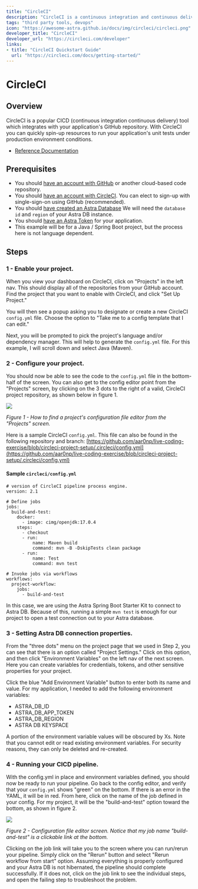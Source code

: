```yaml
---
title: "CircleCI"
description: "CircleCI is a continuous integration and continuous delivery (CICD) platform that can be used to implement DevOps practices (from [https://circleci.com](https://circleci.com)). Specifically, allows you to build and unit test application code under production conditions."
tags: "third party tools, devops"
icon: "https://awesome-astra.github.io/docs/img/circleci/circleci.png"
developer_title: "CircleCI"
developer_url: "https://circleci.com/developer"
links:
- title: "CircleCI Quickstart Guide"
  url: "https://circleci.com/docs/getting-started/"
---
```


# CircleCI

## Overview

CircleCI is a popular CICD (continuous integration continuous delivery) tool which integrates with your application's GitHub repository.  With CircleCI you can quickly spin-up resources to run your application's unit tests under production environment conditions.

- [Reference Documentation](#)

## Prerequisites

- You should [have an account with GitHub](https://github.com/) or another cloud-based code repository.
- You should [have an account with CircleCI](https://circleci.com/signup/).  You can elect to sign-up with single-sign-on using GitHub (recommended).
- You should [have created an Astra Database](https://awesome-astra.github.io/docs/pages/astra/create-instance/)
We will need the `database id` and `region` of your Astra DB instance.
- You should [have an Astra Token](https://awesome-astra.github.io/docs/pages/astra/create-token/) for your application.
- This example will be for a Java / Spring Boot project, but the process here is not language dependent.

## Steps

### 1 - Enable your project.

When you view your dashboard on CircleCI, click on "Projects" in the left nav.  This should display all of the repositories from your GitHub account.  Find the project that you want to enable with CircleCI, and click "Set Up Project."

You will then see a popup asking you to designate or create a new CircleCI `config.yml` file.  Choose the option to "Take me to a config template that I can edit."

Next, you will be prompted to pick the project's language and/or dependency manager.  This will help to generate the `config.yml` file.  For this example, I will scroll down and select Java (Maven).

### 2 - Configure your project.

You should now be able to see the code to the `config.yml` file in the bottom-half of the screen. You can also get to the config editor point from the "Projects" screen, by clicking on the 3 dots to the right of a valid, CircleCI project repository, as shown below in figure 1.

<img src="https://awesome-astra.github.io/docs/img/circleci/circleci_projects_config_file.png" />

_Figure 1 - How to find a project's configuration file editor from the "Projects" screen._

Here is a sample CircleCI `config.yml`.  This file can also be found in the following repository and branch: [https://github.com/aar0np/live-coding-exercise/blob/circleci-project-setup/.circleci/config.yml](https://github.com/aar0np/live-coding-exercise/blob/circleci-project-setup/.circleci/config.yml)

#### Sample `circleci/config.yml`

```
# version of CircleCI pipeline process engine.
version: 2.1

# Define jobs
jobs:
  build-and-test:
    docker:
      - image: cimg/openjdk:17.0.4
    steps:
      - checkout
      - run:
          name: Maven build
          command: mvn -B -DskipTests clean package
      - run:
          name: Test
          command: mvn test

# Invoke jobs via workflows
workflows:
  project-workflow:
    jobs:
      - build-and-test
```      

In this case, we are using the Astra Spring Boot Starter Kit to connect to Astra DB.  Because of this, running a simple `mvn test` is enough for our project to open a test connection out to your Astra database.

### 3 - Setting Astra DB connection properties.

From the "three dots" menu on the project page that we used in Step 2, you can see that there is an option called "Project Settings."  Click on this option, and then click "Environment Variables" on the left nav of the next screen.  Here you can create variables for credentials, tokens, and other sensitive properties for your project.

Click the blue "Add Environment Variable" button to enter both its name and value.  For my application, I needed to add the following environment variables:

- ASTRA_DB_ID
- ASTRA_DB_APP_TOKEN
- ASTRA_DB_REGION
- ASTRA DB KEYSPACE

A portion of the environment variable values will be obscured by Xs.  Note that you cannot edit or read existing environment variables.  For security reasons, they can only be deleted and re-created.

### 4 - Running your CICD pipeline.

With the config.yml in place and environment variables defined, you should now be ready to run your pipeline.  Go back to the config editor, and verify that your `config.yml` shows "green" on the bottom.  If there is an error in the YAML, it will be in red.  From here, click on the name of the job defined in your config.  For my project, it will be the "build-and-test" option toward the bottom, as shown in figure 2.

<img src="https://awesome-astra.github.io/docs/img/circleci/circleci_config_file_editor.png" />

_Figure 2 - Configuration file editor screen.  Notice that my job name "build-and-test" is a clickable link at the bottom._

Clicking on the job link will take you to the screen where you can run/rerun your pipeline.  Simply click on the "Rerun" button and select "Rerun workflow from start" option.  Assuming everything is properly configured and your Astra DB is not hibernated, the pipeline should complete successfully.  If it does not, click on the job link to see the individual steps, and open the failing step to troubleshoot the problem.
